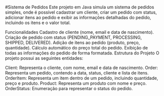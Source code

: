 #Sistema de Pedidos
Este projeto em Java simula um sistema de pedidos simples, onde é possível cadastrar um cliente, criar um pedido com status, adicionar itens ao pedido e exibir as informações detalhadas do pedido, incluindo os itens e o valor total.

Funcionalidades
Cadastro de cliente (nome, email e data de nascimento).
Criação de pedido com status (PENDING_PAYMENT, PROCESSING, SHIPPED, DELIVERED).
Adição de itens ao pedido (produto, preço, quantidade).
Cálculo automático do preço total do pedido.
Exibição de todas as informações do pedido de forma formatada.
Estrutura do Projeto
O projeto possui as seguintes entidades:

Client: Representa o cliente, com nome, email e data de nascimento.
Order: Representa um pedido, contendo a data, status, cliente e lista de itens.
OrderItem: Representa um item dentro de um pedido, incluindo quantidade, preço e produto.
Product: Representa um produto com nome e preço.
OrderStatus: Enumeração para representar o status do pedido.
